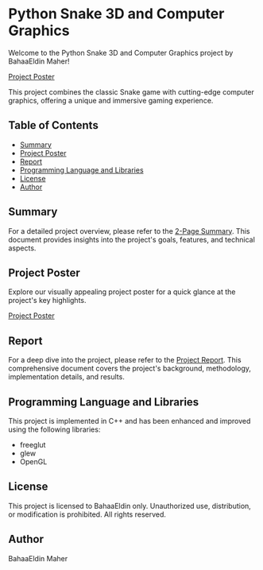 # Python Snake 3D and Computer Graphics

Welcome to the Python Snake 3D and Computer Graphics project by BahaaEldin Maher!

[Project Poster](./Snake-Game-poster.pptx)

This project combines the classic Snake game with cutting-edge computer graphics, offering a unique and immersive gaming experience.

## Table of Contents
- [Summary](#summary)
- [Project Poster](#project-poster)
- [Report](#report)
- [Programming Language and Libraries](#ProgrammingLanguageandLibraries)
- [License](#license)
- [Author](#Author)

## Summary
For a detailed project overview, please refer to the [2-Page Summary](./2-Page%20Summary.docx). This document provides insights into the project's goals, features, and technical aspects.

## Project Poster
Explore our visually appealing project poster for a quick glance at the project's key highlights.

[Project Poster](./Snake-Game-poster.pptx)

## Report
For a deep dive into the project, please refer to the [Project Report](./Snake%20Game%20Report.pdf). This comprehensive document covers the project's background, methodology, implementation details, and results.

## Programming Language and Libraries
This project is implemented in C++ and has been enhanced and improved using the following libraries:

- freeglut
- glew
- OpenGL

## License
This project is licensed to BahaaEldin only. Unauthorized use, distribution, or modification is prohibited. All rights reserved.

## Author
BahaaEldin Maher

